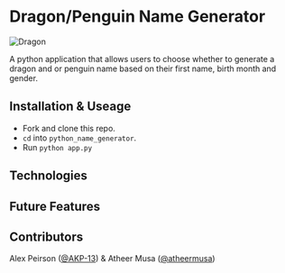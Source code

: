 # Dragon/Penguin Name Generator

![Dragon](https://res.cloudinary.com/de8a23w1z/image/upload/v1600597388/python_name_generator/Screenshot_2020-09-20_at_11.20.29_cyfd8j.png "Dragon Name")

A python application that allows users to choose whether to generate a dragon and or penguin name based on their first name, birth month and gender.

## Installation & Useage

- Fork and clone this repo.
- `cd` into `python_name_generator`.
- Run `python app.py`

## Technologies

## Future Features

## Contributors
Alex Peirson ([@AKP-13](https://github.com/AKP-13)) & Atheer Musa ([@atheermusa](https://github.com/atheermusa))